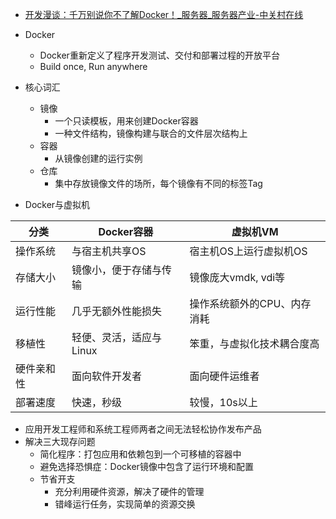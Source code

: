 

* [开发漫谈：千万别说你不了解Docker！_服务器_服务器产业-中关村在线 ](http://server.zol.com.cn/535/5355822_all.html)

* Docker
  * Docker重新定义了程序开发测试、交付和部署过程的开放平台
  * Build once, Run anywhere
* 核心词汇
  * 镜像
    * 一个只读模板，用来创建Docker容器
    * 一种文件结构，镜像构建与联合的文件层次结构上
  * 容器
    * 从镜像创建的运行实例
  * 仓库
    * 集中存放镜像文件的场所，每个镜像有不同的标签Tag
* Docker与虚拟机

|分类|Docker容器|虚拟机VM|
|-|-|-|
|操作系统|与宿主机共享OS|宿主机OS上运行虚拟机OS|
|存储大小|镜像小，便于存储与传输|镜像庞大vmdk, vdi等|
|运行性能|几乎无额外性能损失|操作系统额外的CPU、内存消耗|
|移植性|轻便、灵活，适应与Linux|笨重，与虚拟化技术耦合度高|
|硬件亲和性|面向软件开发者|面向硬件运维者|
|部署速度|快速，秒级|较慢，10s以上|

* 应用开发工程师和系统工程师两者之间无法轻松协作发布产品
* 解决三大现存问题
  * 简化程序：打包应用和依赖包到一个可移植的容器中
  * 避免选择恐惧症：Docker镜像中包含了运行环境和配置
  * 节省开支
    * 充分利用硬件资源，解决了硬件的管理
    * 错峰运行任务，实现简单的资源交换
